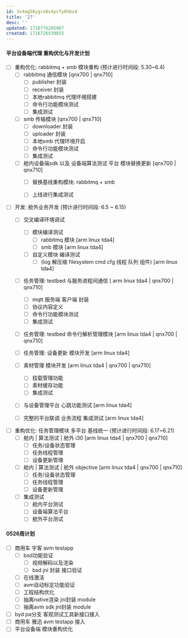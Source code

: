 ```yaml
---
id: 3v4ag58ygro6s4yzfy6hbz4
title: '27'
desc: ''
updated: 1716776285967
created: 1716726539855
---
```


#### 平台设备端代理 重构优化与开发计划

- [ ] 重构优化: rabbitmq  + smb 模块重构 (预计进行时间段: 5.30~6.4)
  - [ ] rabbitmq 通信模块 [qnx700 | qnx710]
    - [ ] publisher 封装
    - [ ] receiver 封装
    - [ ] 本地rabbitmq 代理环境搭建
    - [ ] 命令行功能模块测试
    - [ ] 集成测试
  - [ ] smb 传输模块 [qnx700 | qnx710]
    - [ ] downloader 封装
    - [ ] uploader 封装
    - [ ] 本地smb 代理环境开启
    - [ ] 命令行功能模块测试
    - [ ] 集成测试
  - [ ] 舱内设备端sdk 以及 设备端算法测试 平台 模块替换更新 [qnx700 | qnx710]
    - [ ] 替换基线重构模块: rabbitmq + smb
    - [ ] 上线进行集成测试
    

- [ ] 开发: 舱外业务开发 (预计进行时间段: 6.5 ~ 6.15)
  - [ ] 交叉编译环境调试
    - [ ] 模块编译测试
      - [ ] rabbitmq 模块 [arm linux tda4]
      - [ ] smb 模块 [arm linux tda4]
    - [ ] 自定义模块 编译测试
      - [ ] (log 解压缩 filesystem cmd cfg 线程 队列 组件) [arm linux tda4]
  - [ ] 任务管理: testbed 与服务进程间通信  [ arm linux tda4 | qnx700 | qnx710]
    - [ ] mqtt 服务端 客户端 封装
    - [ ] 协议内容定义
    - [ ] 命令行功能模块测试
    - [ ] 集成测试
  - [ ] 任务管理: testbed 命令行解析管理模块 [arm linux tda4 | qnx700 | qnx710]
  - [ ] 任务管理: 设备更新 模块开发 [arm linux tda4]
  - [ ] 素材管理 模块开发 [arm linux tda4 | qnx700 | qnx710]
    - [ ] 挂载管理功能
    - [ ] 素材缓存功能
    - [ ] 集成测试
  - [ ] 与设备管理平台 心跳功能测试 [arm linux tda4]
  - [ ] 完整的平台联调 业务流程 集成测试 [arm linux tda4]


- [ ] 重构优化: 任务管理模块 多平台 基线统一 (预计进行时间段: 6.17~6.21)
  - [ ] 舱内 | 算法测试 | 舱外 i30 [arm linux tda4 | qnx700 | qnx710]
    - [ ] 任务/设备状态管理
    - [ ] 任务线程管理
    - [ ] 设备更新管理
  - [ ] 舱内 | 算法测试 | 舱外 objective [arm linux tda4 | qnx700 | qnx710]
    - [ ] 任务/设备状态管理
    - [ ] 任务线程管理
    - [ ] 设备更新管理
  - [ ] 集成测试
    - [ ] 舱内平台测试
    - [ ] 设备端算法平台
    - [ ] 舱外平台测试

#### 0526周计划
- [ ] 商用车 宇客 avm testapp 
  - [ ] bsd功能验证
    - [ ] 视频解码以及渲染
    - [ ] bsd jni 封装 接口验证
  - [ ] 在线激活
  - [ ] avm自动标定功能验证
  - [ ]  工程结构优化
    - [ ]  抽离native渲染 jni封装 module
    - [ ]  抽离avm sdk jni封装 module
- [ ] byd pa分支 客观测试工具新接口接入
- [ ] 商用车 雅迅 avm testapp 接入
- [ ] 平台设备端 模块重构优化
